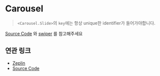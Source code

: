 # Carousel

> `<Carousel.Slide>`의 `key`에는 항상 unique한 identifier가 들어가야합니다.

<a href="https://github.com/toss/tds-web/blob/master/src/react/components/Carousel/Carousel.tsx" target="_blank">Source Code</a> 와 <a href="http://idangero.us/swiper/">swiper</a> 를 참고해주세요

## 연관 링크

- <a href="https://zpl.io/2yJLvAq" target="_blank">Zeplin</a>
- <a href="https://github.com/toss/tds-web/blob/master/src/react/components/Carousel/Carousel.tsx" target="_blank">Source Code</a>
